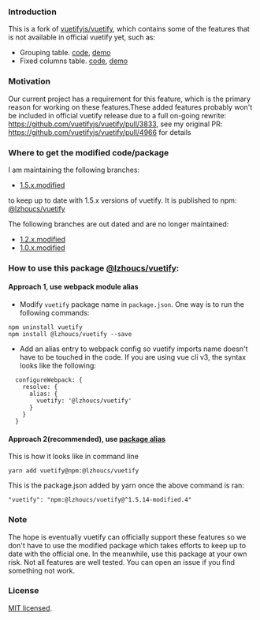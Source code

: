 ### Introduction

This is a fork of [vuetifyjs/vuetify](https://github.com/vuetifyjs/vuetify), which contains some of the features that is not available in official vuetify yet, such as:
* Grouping table. [code](https://github.com/lzhoucs/vuetify/pull/1), [demo](https://codepen.io/lzhoucs/pen/aadaJx)
* Fixed columns table. [code](https://github.com/lzhoucs/vuetify/pull/4), [demo](https://codepen.io/lzhoucs/pen/dqZvXr)

### Motivation
Our current project has a requirement for this feature, which is the primary reason for working on these features.These added features probably won't be included in official vuetify release due to a full on-going rewrite: https://github.com/vuetifyjs/vuetify/pull/3833, see my original PR: https://github.com/vuetifyjs/vuetify/pull/4966 for details

### Where to get the modified code/package

I am maintaining the following branches:
* [1.5.x.modified](https://github.com/lzhoucs/vuetify/tree/1.5.x.modified)

to keep up to date with 1.5.x versions of vuetify. It is published to npm: [@lzhoucs/vuetify](https://www.npmjs.com/package/@lzhoucs/vuetify)

The following branches are out dated and are no longer maintained:
* [1.2.x.modified](https://github.com/lzhoucs/vuetify/tree/1.2.x.modified)
* [1.0.x.modified](https://github.com/lzhoucs/vuetify/tree/1.0.x.modified)


### How to use this package [@lzhoucs/vuetify](https://www.npmjs.com/package/@lzhoucs/vuetify):
#### Approach 1, use webpack module alias
* Modify `vuetify` package name in `package.json`. One way is to run the following commands:
```
npm uninstall vuetify
npm install @lzhoucs/vuetify --save
```
* Add an alias entry to webpack config so vuetify imports name doesn't have to be touched in the code. If you are using vue cli v3, the syntax looks like the following:
```
  configureWebpack: {
    resolve: {
      alias: {
        vuetify: '@lzhoucs/vuetify'
      }
    }
  }
```
#### Approach 2(recommended), use [package alias](https://yarnpkg.com/en/docs/cli/add#toc-yarn-add-alias)

This is how it looks like in command line
```
yarn add vuetify@npm:@lzhoucs/vuetify
```
This is the package.json added by yarn once the above command is ran:
```
"vuetify": "npm:@lzhoucs/vuetify@^1.5.14-modified.4"
```

### Note
The hope is eventually vuetify can officially support these features so we don't have to use the modified package which takes efforts to keep up to date with the official one. In the meanwhile, use this package at your own risk. Not all features are well tested. You can open an issue if you find something not work.

### License

[MIT licensed](./LICENSE).
